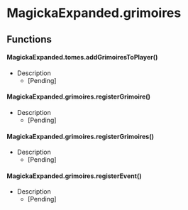 # MagickaExpanded.grimoires
## Functions
#### MagickaExpanded.tomes.addGrimoiresToPlayer()
 * Description
    * [Pending]
    
#### MagickaExpanded.grimoires.registerGrimoire()
 * Description
    * [Pending]
    
#### MagickaExpanded.grimoires.registerGrimoires()
 * Description
    * [Pending]
    
#### MagickaExpanded.grimoires.registerEvent()
 * Description
    * [Pending]
    
